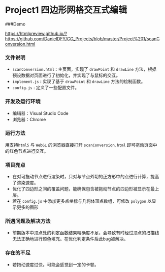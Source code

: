 # **Project1** 四边形网格交互式编辑

###Demo

<https://htmlpreview.github.io/?https://github.com/DanielDFY/CG_Projects/blob/master/Project%201/scanConversion.html>


### 文件说明

* `scanConversion.html` : 主页面，实现了 `drawPoint` 和 `drawLine` 方法，根据预设数据对页面进行了初始化，并实现了与鼠标的交互。
* `implement.js` : 实现了基于 `drawPoint` 和 `drawLine` 方法的绘制函数。
* `config.js` : 定义了一些配置文件。



### 开发及运行环境

* 编辑器：Visual Studio Code
* 浏览器：Chrome



### 运行方法

用支持`html5` 与 `WebGL` 的浏览器直接打开 `scanConversion.html` 即可拖动页面中的红色节点进行交互。



### 项目亮点

* 在对可拖动节点进行渲染时，只对与节点外切的正方形中的点进行计算，提高了渲染速度。
* 优化了四边形之间的覆盖问题，能确保包含被拖动节点的四边形被显示在最上层。
* 若在 `config.js` 中添加更多点坐标与几何体顶点数组，可修改 `polygon` 以显示更多的图形



### 所遇问题及解决方法

* 前期版本中顶点处的判定函数结果精确度不足，会导致有时经过顶点的扫描线无法正确地进行颜色填充。在优化判定条件后此bug被解决。



### 存在的不足

* 若拖动速度过快，可能会感觉到一定的卡顿。